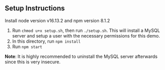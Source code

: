 ## Setup Instructions

Install node version v16.13.2 and npm version 8.1.2

1. Run `chmod u+x setup.sh`, then run `./setup.sh`. This will install a MySQL server and setup a user with the necessary permissions for this demo.
2. In this directory, run `npm install`
3. Run `npm start`

**Note**: It is highly recommended to uninstall the MySQL server afterwards since this is very insecure.
